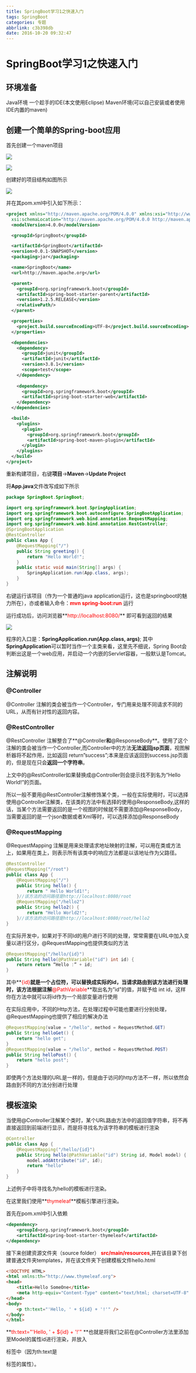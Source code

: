 ```yaml
---
title: SpringBoot学习1之快速入门
tags: SpringBoot
categories: 专题
abbrlink: c3b398db
date: 2016-10-20 09:32:47
---
```

# SpringBoot学习1之快速入门

## 环境准备

Java环境
一个趁手的IDE(本文使用Eclipse)
Maven环境(可以自己安装或者使用IDE内置的maven)

<!--more-->

## 创建一个简单的Spring-boot应用

首先创建一个maven项目

![](/img/SpringBoot学习1之快速入门/springboot1.png)


![](/img/SpringBoot学习1之快速入门/springboot2.png)

创建好的项目结构如图所示

![](/img/SpringBoot学习1之快速入门/springboot3.png)

并在其pom.xml中引入如下所示：


```xml
<project xmlns="http://maven.apache.org/POM/4.0.0" xmlns:xsi="http://www.w3.org/2001/XMLSchema-instance"
  xsi:schemaLocation="http://maven.apache.org/POM/4.0.0 http://maven.apache.org/xsd/maven-4.0.0.xsd">
  <modelVersion>4.0.0</modelVersion>

  <groupId>SpringBoot</groupId>

  <artifactId>SpringBoot</artifactId>
  <version>0.0.1-SNAPSHOT</version>
  <packaging>jar</packaging>

  <name>SpringBoot</name>
  <url>http://maven.apache.org</url>

  <parent>
    <groupId>org.springframework.boot</groupId>
    <artifactId>spring-boot-starter-parent</artifactId>
    <version>1.2.5.RELEASE</version>
    <relativePath/>
  </parent>

  <properties>
    <project.build.sourceEncoding>UTF-8</project.build.sourceEncoding>
  </properties>

  <dependencies>
    <dependency>
      <groupId>junit</groupId>
      <artifactId>junit</artifactId>
      <version>3.8.1</version>
      <scope>test</scope>
    </dependency>
    
    <dependency>
      <groupId>org.springframework.boot</groupId>
      <artifactId>spring-boot-starter-web</artifactId>
    </dependency>
  </dependencies>

  <build>
    <plugins>
      <plugin>
        <groupId>org.springframework.boot</groupId>
        <artifactId>spring-boot-maven-plugin</artifactId>
      </plugin>
    </plugins>
  </build>
</project>
```


重新构建项目，右键**项目**->**Maven**->**Update Project**


将**App.java**文件改写成如下所示


```java
package SpringBoot.SpringBoot;

import org.springframework.boot.SpringApplication;
import org.springframework.boot.autoconfigure.SpringBootApplication;
import org.springframework.web.bind.annotation.RequestMapping;
import org.springframework.web.bind.annotation.RestController;
@SpringBootApplication
@RestController
public class App {
	@RequestMapping("/")
	public String greeting() {
		return "Hello World!";
	}
	public static void main(String[] args) {
		SpringApplication.run(App.class, args);
	}
}
```


右键运行该项目（作为一个普通的java application运行，这也是springboot的魅力所在），亦或者输入命令：**<font color = red>mvn spring-boot:run</font>** 运行

运行成功后，访问浏览器**<font color = red>http://localhost:8080/</font>** 即可看到返回的结果


![](/img/SpringBoot学习1之快速入门/springboot4.png)


程序的入口是：**SpringApplication.run(App.class, args)**; 其中**SpringApplication**可以暂时当作一个主类来看，这里先不细说，Spring Boot会判断出这是一个web应用，并启动一个内嵌的Servlet容器，一般默认是Tomcat。



## 注解说明

### @Controller

@Controller 注解的类会被当作一个Controller，专门用来处理不同请求不同的URL，从而有针对性的返回内容。


### @RestController

@RestController 注解整合了**@Controller**和**@ResponseBody**。使用了这个注解的类会被当作一个Controller,而Controller中的方法**无法返回jsp页面**，视图解析器将不起作用，比如返回 return”success”;本来是应该返回到success.jsp页面的，但是现在只会**返回一个字符串**。

上文中的@RestController如果替换成@Controller则会提示找不到名为“Hello World!”的页面。


所以一般不要用@RestController注解修饰某个类，一般在实际使用时，可以选择使用@Controller注解类，在该类的方法中有选择的使用@ResponseBody,这样的话，当某个方法需要返回的是一个视图的时候就不需要添加@ResponseBody，当需要返回的是一个json数据或者Xml等时，可以选择添加@ResponseBody


### @RequestMapping


@RequestMapping 注解是用来处理请求地址映射的注解，可以用在类或方法上，如果用在类上，则表示所有该类中的响应方法都是以该地址作为父路径。


```java
@RestController
@RequestMapping("/root")
public class App {
	@RequestMapping("/")
	public String hello() {
		return " Hello World1!";
	}//该方法的访问路径是http://localhost:8080/root
	@RequestMapping("/hello2")
	public String hello2() {
		return "Hello World2!";
	}//该方法的访问路径是http://localhost:8080/root/hello2
}
```


在实际开发中，如果对于不同Id的用户进行不同的处理，常常需要在URL中加入变量以进行区分，@RequestMapping也提供类似的方法


```java
@RequestMapping("/hello/{id}")
public String hello(@PathVariable("id") int id) {
	return return “Hello :” + id;
}
```


其中**<font color = red>{id}</font>**就是一个占位符，可以替换成实际的id，当请求路由到该方法进行处理时，该方法根据注解**<font color = red>@PathVariable</font>**取出名为”id”的值，并赋予给 int id，这样你在方法中就可以将id作为一个局部变量进行使用


在实际应用中，不同的Http方法，在处理过程中可能也要进行分别处理，@RequestMapping也提供了相应的解决办法


```java
@RequestMapping(value = "/hello", method = RequestMethod.GET)
public String helloGet() {
	return "hello get";
}
@RequestMapping(value = "/hello", method = RequestMethod.POST)
public String helloPost() {
	return "hello post";
}
```


即使两个方法处理的URL是一样的，但是由于访问的http方法不一样，所以依然会路由到不同的方法分别进行处理


## 模板渲染


当使用@Controller注解某个类时，某个URL路由方法中的返回值字符串，将不再直接返回到前端进行显示，而是将寻找名为该字符串的模板进行渲染


```java
@Controller
public class App {
    @RequestMapping("/hello/{id}")
    public String hello(@PathVariable("id") String id, Model model) {
        model.addAttribute("id", id);
        return "hello"
    }
}
```


上述例子中将寻找名为hello的模板进行渲染。


在这里我们使用**<font color = red>thymeleaf</font>**模板引擎进行渲染。


首先在pom.xml中引入依赖


```xml
<dependency>
	<groupId>org.springframework.boot</groupId>
  	<artifactId>spring-boot-starter-thymeleaf</artifactId>
</dependency>
```


接下来创建资源文件夹（source folder） **<font color = red>src/main/resources</font>**,并在该目录下创建普通文件夹templates，并在该文件夹下创建模板文件hello.html


```html
<!DOCTYPE HTML>
<html xmlns:th="http://www.thymeleaf.org">
<head>
	<title>Hello SomeOne</title>
	<meta http-equiv="Content-Type" content="text/html; charset=UTF-8" />
</head>
<body>
	<p th:text="'Hello, ' + ${id} + '!'" />
</body>
</html>
```

**<font color = red>th:text="'Hello, ' + ${id} + '!'" </font>**也就是将我们之前在@Controller方法里添加至Model的属性id进行渲染，并放入<p>标签中（因为th:text是<p>标签的属性）。
